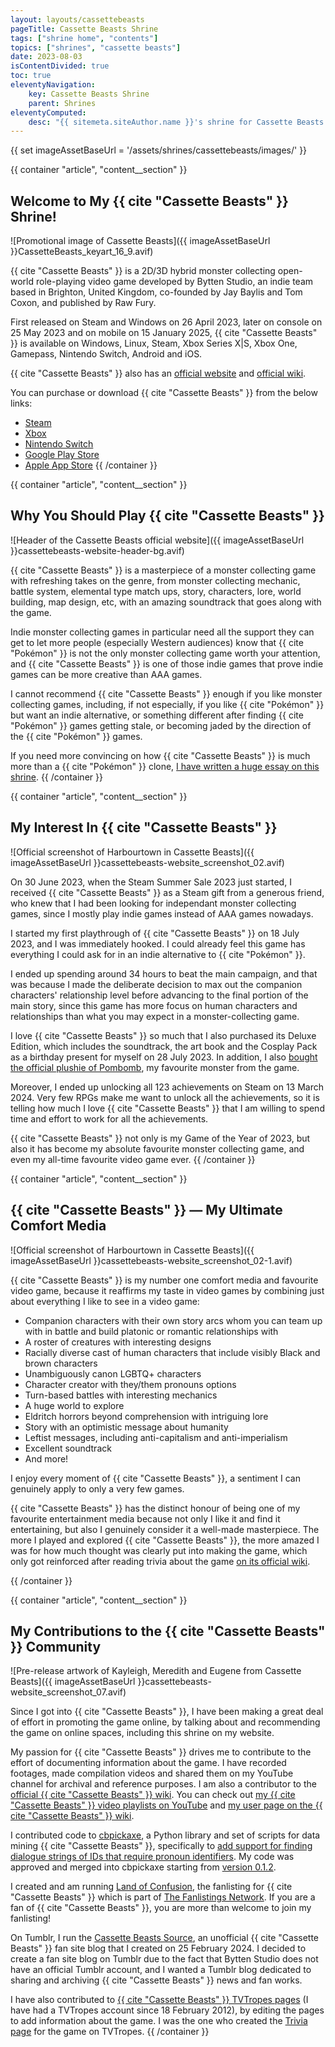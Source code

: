 ```yaml
---
layout: layouts/cassettebeasts
pageTitle: Cassette Beasts Shrine
tags: ["shrine home", "contents"]
topics: ["shrines", "cassette beasts"]
date: 2023-08-03
isContentDivided: true
toc: true
eleventyNavigation:
    key: Cassette Beasts Shrine
    parent: Shrines
eleventyComputed:
    desc: "{{ sitemeta.siteAuthor.name }}'s shrine for Cassette Beasts."
---
```

{{ set imageAssetBaseUrl = '/assets/shrines/cassettebeasts/images/' }}

{{ container "article", "content__section" }}
## Welcome to My {{ cite "Cassette Beasts" }} Shrine!

![Promotional image of Cassette Beasts]({{ imageAssetBaseUrl }}CassetteBeasts_keyart_16_9.avif)

{{ cite "Cassette Beasts" }} is a 2D/3D hybrid monster collecting open-world role-playing video game developed by Bytten Studio, an indie team based in Brighton, United Kingdom, co-founded by Jay Baylis and Tom Coxon, and published by Raw Fury.

First released on Steam and Windows on 26 April 2023, later on console on 25 May 2023 and on mobile on 15 January 2025, {{ cite "Cassette Beasts" }} is available on Windows, Linux, Steam, Xbox Series X|S, Xbox One, Gamepass, Nintendo Switch, Android and iOS.

{{ cite "Cassette Beasts" }} also has an [official website](https://www.cassettebeasts.com/) and [official wiki](https://wiki.cassettebeasts.com/wiki/Main_Page).

You can purchase or download {{ cite "Cassette Beasts" }} from the below links:

* [Steam](https://store.steampowered.com/app/1321440/Cassette_Beasts/)
* [Xbox](https://www.xbox.com/en-us/games/store/cassette-beasts/9n82snqtzvmq)
* [Nintendo Switch](https://www.nintendo.com/store/products/cassette-beasts-switch/)
* [Google Play Store](https://play.google.com/store/apps/details?id=com.RawFury.CassetteBeasts)
* [Apple App Store](https://apps.apple.com/sg/app/cassette-beasts/id6736517805)
{{ /container }}

{{ container "article", "content__section" }}
## Why You Should Play {{ cite "Cassette Beasts" }}

![Header of the Cassette Beasts official website]({{ imageAssetBaseUrl }}cassettebeasts-website-header-bg.avif)

{{ cite "Cassette Beasts" }} is a masterpiece of a monster collecting game with refreshing takes on the genre, from monster collecting mechanic, battle system, elemental type match ups, story, characters, lore, world building, map design, etc, with an amazing soundtrack that goes along with the game.

Indie monster collecting games in particular need all the support they can get to let more people (especially Western audiences) know that {{ cite "Pokémon" }} is not the only monster collecting game worth your attention, and {{ cite "Cassette Beasts" }} is one of those indie games that prove indie games can be more creative than AAA games.

I cannot recommend {{ cite "Cassette Beasts" }} enough if you like monster collecting games, including, if not especially, if you like {{ cite "Pokémon" }} but want an indie alternative, or something different after finding {{ cite "Pokémon" }} games getting stale, or becoming jaded by the direction of the {{ cite "Pokémon" }} games.

If you need more convincing on how {{ cite "Cassette Beasts" }} is much more than a {{ cite "Pokémon" }} clone, [I have written a huge essay on this shrine](/shrines/cassettebeasts/articles/cassette-beasts-more-than-a-pokemon-clone).
{{ /container }}

{{ container "article", "content__section" }}
## My Interest In {{ cite "Cassette Beasts" }}

![Official screenshot of Harbourtown in Cassette Beasts]({{ imageAssetBaseUrl }}cassettebeasts-website_screenshot_02.avif)

On 30 June 2023, when the Steam Summer Sale 2023 just started, I received {{ cite "Cassette Beasts" }} as a Steam gift from a generous friend, who knew that I had been looking for independant monster collecting games, since I mostly play indie games instead of AAA games nowadays.

I started my first playthrough of {{ cite "Cassette Beasts" }} on 18 July 2023, and I was immediately hooked. I could already feel this game has everything I could ask for in an indie alternative to {{ cite "Pokémon" }}.

I ended up spending around 34 hours to beat the main campaign, and that was because I made the deliberate decision to max out the companion characters' relationship level before advancing to the final portion of the main story, since this game has more focus on human characters and relationships than what you may expect in a monster-collecting game.

I love {{ cite "Cassette Beasts" }} so much that I also purchased its Deluxe Edition, which includes the soundtrack, the art book and the Cosplay Pack as a birthday present for myself on 28 July 2023. In addition, I also [bought the official plushie of Pombomb](/blog/posts/2023-10-13-My-Cassette-Beasts-Pombomb-Plushie-Arrived), my favourite monster from the game.

Moreover, I ended up unlocking all 123 achievements on Steam on 13 March 2024. Very few RPGs make me want to unlock all the achievements, so it is telling how much I love {{ cite "Cassette Beasts" }} that I am willing to spend time and effort to work for all the achievements.

{{ cite "Cassette Beasts" }} not only is my Game of the Year of 2023, but also it has become my absolute favourite monster collecting game, and even my all-time favourite video game ever.
{{ /container }}

{{ container "article", "content__section" }}
## {{ cite "Cassette Beasts" }} — My Ultimate Comfort Media

![Official screenshot of Harbourtown in Cassette Beasts]({{ imageAssetBaseUrl }}cassettebeasts-website_screenshot_02-1.avif)

{{ cite "Cassette Beasts" }} is my number one comfort media and favourite video game, because it reaffirms my taste in video games by combining just about everything I like to see in a video game:

- Companion characters with their own story arcs whom you can team up with in battle and build platonic or romantic relationships with
- A roster of creatures with interesting designs
- Racially diverse cast of human characters that include visibly Black and brown characters
- Unambiguously canon LGBTQ+ characters
- Character creator with they/them pronouns options
- Turn-based battles with interesting mechanics
- A huge world to explore
- Eldritch horrors beyond comprehension with intriguing lore
- Story with an optimistic message about humanity
- Leftist messages, including anti-capitalism and anti-imperialism
- Excellent soundtrack
- And more!

I enjoy every moment of {{ cite "Cassette Beasts" }}, a sentiment I can genuinely apply to only a very few games.

{{ cite "Cassette Beasts" }} has the distinct honour of being one of my favourite entertainment media because not only I like it and find it entertaining, but also I genuinely consider it a well-made masterpiece. The more I played and explored {{ cite "Cassette Beasts" }}, the more amazed I was for how much thought was clearly put into making the game, which only got reinforced after reading trivia about the game [on its official wiki](https://wiki.cassettebeasts.com/wiki/Main_Page).

{{ /container }}

{{ container "article", "content__section" }}
## My Contributions to the {{ cite "Cassette Beasts" }} Community

![Pre-release artwork of Kayleigh, Meredith and Eugene from Cassette Beasts]({{ imageAssetBaseUrl }}cassettebeasts-website_screenshot_07.avif)

Since I got into {{ cite "Cassette Beasts" }}, I have been making a great deal of effort in promoting the game online, by talking about and recommending the game on online spaces, including this shrine on my website.

My passion for {{ cite "Cassette Beasts" }} drives me to contribute to the effort of documenting information about the game. I have recorded footages, made compilation videos and shared them on my YouTube channel for archival and reference purposes. I am also a contributor to the [official {{ cite "Cassette Beasts" }} wiki](https://wiki.cassettebeasts.com/wiki/Main_Page). You can check out [my {{ cite "Cassette Beasts" }} video playlists on YouTube](https://www.youtube.com/channel/UCQr78DF60PrBsgh8rQnzBWg/playlists?view=50&sort=dd&shelf_id=5) and [my user page on the {{ cite "Cassette Beasts" }} wiki](https://wiki.cassettebeasts.com/wiki/User:Leilukin).

I contributed code to [cbpickaxe](https://github.com/ExcaliburZero/cbpickaxe), a Python library and set of scripts for data mining {{ cite "Cassette Beasts" }}, specifically to [add support for finding dialogue strings of IDs that require pronoun identifiers](https://github.com/ExcaliburZero/cbpickaxe/pull/3). My code was approved and merged into cbpickaxe starting from [version 0.1.2](https://github.com/ExcaliburZero/cbpickaxe/releases/tag/v0.1.2).

I created and am running [Land of Confusion](https://fan.leilukin.com/cassettebeasts), the fanlisting for {{ cite "Cassette Beasts" }} which is part of [The Fanlistings Network](https://thefanlistings.org/). If you are a fan of {{ cite "Cassette Beasts" }}, you are more than welcome to join my fanlisting!

On Tumblr, I run the [Cassette Beasts Source](https://cassettebeastssource.tumblr.com/), an unofficial {{ cite "Cassette Beasts" }} fan site blog that I created on 25 February 2024. I decided to create a fan site blog on Tumblr due to the fact that Bytten Studio does not have an official Tumblr account, and I wanted a Tumblr blog dedicated to sharing and archiving {{ cite "Cassette Beasts" }} news and fan works.

I have also contributed to [{{ cite "Cassette Beasts" }} TVTropes pages](https://tvtropes.org/pmwiki/pmwiki.php/VideoGame/CassetteBeasts) (I have had a TVTropes account since 18 February 2012), by editing the pages to add information about the game. I was the one who created the [Trivia page](https://tvtropes.org/pmwiki/pmwiki.php/Trivia/CassetteBeasts) for the game on TVTropes.
{{ /container }}
